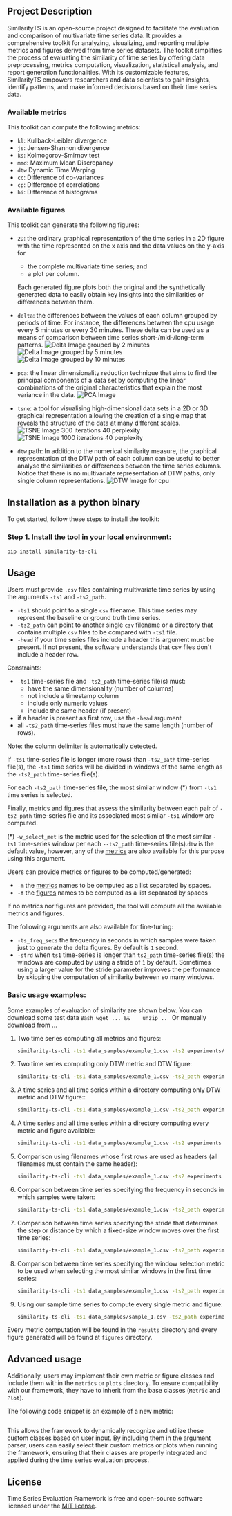 
## Project Description

SimilarityTS is an open-source project designed to facilitate the evaluation and comparison of
multivariate time series data. It provides a comprehensive toolkit for analyzing, visualizing, and reporting multiple
metrics and figures derived from time series datasets. The toolkit simplifies the process of evaluating the similarity of
time series by offering data preprocessing, metrics computation, visualization, statistical analysis, and report generation
functionalities. With its customizable features, SimilarityTS empowers researchers and data
scientists to gain insights, identify patterns, and make informed decisions based on their time series data.

### Available metrics

This toolkit can compute the following metrics:

- `kl`: Kullback-Leibler divergence
- `js`: Jensen-Shannon divergence
- `ks`: Kolmogorov-Smirnov test
- `mmd`: Maximum Mean Discrepancy
- `dtw` Dynamic Time Warping
- `cc`: Difference of co-variances
- `cp`: Difference of correlations
- `hi`: Difference of histograms

### Available figures

This toolkit can generate the following figures:

- `2D`: the ordinary graphical representation of the time series in a 2D figure with the time represented on the x axis
  and the data values on the y-axis for
    - the complete multivariate time series; and
    - a plot per column.

  Each generated figure plots both the original and the synthetically generated data to easily obtain key insights into
  the similarities or differences between them.
- `delta`: the differences between the values of each column grouped by periods of time. For instance, the differences
  between the cpu usage every 5 minutes or every 30 minutes. These delta can be used as a means of comparison between
  time series short-/mid-/long-term patterns.
  ![Delta Image grouped by 2 minutes](docs/images/mini_sample_1/delta/cpu_TS_1_vs_TS_2_(grouped_by_2_minutes).png)
  ![Delta Image grouped by 5 minutes](docs/images/mini_sample_1/delta/cpu_TS_1_vs_TS_2_(grouped_by_5_minutes).png)
  ![Delta Image grouped by 10 minutes](docs/images/mini_sample_1/delta/cpu_TS_1_vs_TS_2_(grouped_by_10_minutes).png)
- `pca`: the linear dimensionality reduction technique that aims to find the principal components of a data set by
  computing the linear combinations of the original characteristics that explain the most variance in the data.
  ![PCA Image](docs/images/pca/PCA.png)
- `tsne`: a tool for visualising high-dimensional data sets in a 2D or 3D graphical representation allowing the creation
  of a single map that reveals the structure of the data at many different scales.
  ![TSNE Image 300 iterations 40 perplexity](docs/images/tsne/t_SNE_iter_300-perplexity_40.png)
  ![TSNE Image 1000 iterations 40 perplexity](docs/images/tsne/t_SNE_iter_1000-perplexity_40.png)
- `dtw` path: In addition to the numerical similarity measure, the graphical representation of the DTW path of each
  column can be useful to better analyse the similarities or differences between the time series columns. Notice that
  there is no multivariate representation of DTW paths, only single column representations.
  ![DTW Image for cpu](docs/images/mini_sample_1/dtw/DTW_cpu.png)

## Installation as a python binary

To get started, follow these steps to install the toolkit:

### Step 1. Install the tool in your local environment:

```Bash
pip install similarity-ts-cli 
```

## Usage

Users must provide `.csv` files containing multivariate time series by using the arguments `-ts1` and `-ts2_path`.

- `-ts1` should point to a single `csv` filename. This time series may represent the baseline or ground truth time
  series.
- `-ts2_path` can point to another single `csv` filename or a directory that contains multiple `csv` files to be
  compared with `-ts1` file.
- `-head` if your time series files include a header this argument must be present. If not present, the software
  understands that csv files don't include a header row.

Constraints:

- `-ts1` time-series file and `-ts2_path` time-series file(s) must:
    - have the same dimensionality (number of columns)
    - not include a timestamp column
    - include only numeric values
    - include the same header (if present)
- if a header is present as first row, use the `-head` argument
- all `-ts2_path` time-series files must have the same length (number of rows).

Note: the column delimiter is automatically detected.

If `-ts1` time-series file is longer (more rows) than `-ts2_path` time-series file(s), the `-ts1` time series will be
divided in windows of the same
length as the `-ts2_path` time-series file(s).

For each `-ts2_path` time-series file, the most similar window (*) from `-ts1` time series is selected.

Finally, metrics and figures that assess the similarity between each pair of `-ts2_path` time-series file and its
associated most similar `-ts1` window are computed.

(*) `-w_select_met` is the metric used for the selection of the most
similar `-ts1` time-series window per each `--ts2_path` time-series file(s).`dtw` is the default value, however, any of
the
[metrics](#available-metrics) are also available for this purpose using this argument.

Users can provide metrics or figures to be computed/generated:

- `-m` the [metrics](#available-metrics) names to be computed as a list separated by spaces.
- `-f` the [figures](#available-figures) names to be computed as a list separated by spaces

If no metrics nor figures are provided, the tool will compute all the available metrics and figures.

The following arguments are also available for fine-tuning:

- `-ts_freq_secs` the frequency in seconds in which samples were taken just to generate the delta figures. By default is
  `1` second.
- `-strd` when `ts1` time-series is longer than `ts2_path` time-series file(s) the windows are computed by using a
  stride of `1` by default. Sometimes using a larger value for the stride parameter improves the performance by skipping
  the computation of similarity between so many windows.

### Basic usage examples:

Some examples of evaluation of similarity are shown below. You can download some test data 
    ```Bash
    wget ... &&    unzip ..
    ```
Or manually download from ...

1. Two time series computing all metrics and figures:
    ```Bash
    similarity-ts-cli -ts1 data_samples/example_1.csv -ts2 experiments/mini_example_1.csv
    ```

1. Two time series computing only DTW metric and DTW figure:
    ```Bash
    similarity-ts-cli -ts1 data_samples/example_1.csv -ts2_path experiments/mini_example_1.csv -m dtw -f dtw
    ```

1. A time series and all time series within a directory computing only DTW metric and DTW figure::
    ```Bash
    similarity-ts-cli -ts1 data_samples/example_1.csv -ts2_path experiments -m dtw -f dtw
    ```

1. A time series and all time series within a directory computing every metric and figure available:
    ```Bash
    similarity-ts-cli -ts1 data_samples/example_1.csv -ts2 experiments -m js mmd dtw ks kl cc cp hi -f delta dtw 2d pca tsne
    ```

1. Comparison using filenames whose first rows are used as headers (all filenames must contain the same header):
    ```Bash
    similarity-ts-cli -ts1 data_samples/example_1.csv -ts2 experiments -m dtw -f dtw -head
    ```

1. Comparison between time series specifying the frequency in seconds in which samples were taken:
    ```Bash
    similarity-ts-cli -ts1 data_samples/example_1.csv -ts2_path experiments -m dtw -f dtw -ts_freq_secs 60
    ```

1. Comparison between time series specifying the stride that determines the step or distance by which a fixed-size
   window moves over the first time series:
    ```Bash
    similarity-ts-cli -ts1 data_samples/example_1.csv -ts2_path experiments -m dtw -f dtw -strd 5
    ```

1. Comparison between time series specifying the window selection metric to be used when selecting the most similar
   windows in
   the first time series:

    ```Bash
    similarity-ts-cli -ts1 data_samples/example_1.csv -ts2_path experiments -m dtw -f dtw -w_select_met js
    ```

1. Using our sample time series to compute every single metric and figure:

    ```Bash
    similarity-ts-cli -ts1 data_samples/sample_1.csv -ts2_path experiments -head -m mmd dtw ks kl cc cp hi -f delta dtw 2d pca tsne -w_select_met cc -ts_freq_secs 60 -strd 5
    ```

Every metric computation will be found in the `results` directory and every figure generated will be found at `figures`
directory.

## Advanced usage

Additionally, users may implement their own metric or figure classes and include them within the `metrics` or `plots`
directory. To ensure compatibility with our framework, they have to inherit from the base classes (`Metric` and `Plot`).

The following code snippet is an example of a new metric:

```Python

```

This allows the framework to dynamically recognize and utilize these custom classes based on user input. By including
them in the argument parser, users can easily select their custom metrics or plots when running the framework, ensuring
that their classes are properly integrated and applied during the time series evaluation process.

## License

Time Series Evaluation Framework is free and open-source software licensed under the [MIT license](LICENSE).